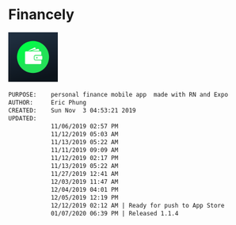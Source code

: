 # Financely #
<img src="assets/icon.png" alt="512x512 App Icon" width="100" />

    PURPOSE:    personal finance mobile app  made with RN and Expo
    AUTHOR:     Eric Phung
    CREATED:    Sun Nov  3 04:53:21 2019
    UPDATED:
                11/06/2019 02:57 PM
                11/12/2019 05:03 AM
                11/13/2019 05:22 AM
                11/11/2019 09:09 AM
                11/12/2019 02:17 PM
                11/13/2019 05:22 AM
                11/27/2019 12:41 AM
                12/03/2019 11:47 AM
                12/04/2019 04:01 PM
                12/05/2019 12:19 PM
                12/12/2019 02:12 AM | Ready for push to App Store
                01/07/2020 06:39 PM | Released 1.1.4


